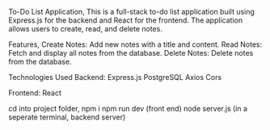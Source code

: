 To-Do List Application,
This is a full-stack to-do list application built using Express.js for the backend and React for the frontend. The application allows users to create, read, and delete notes.

Features,
Create Notes: Add new notes with a title and content.
Read Notes: Fetch and display all notes from the database.
Delete Notes: Delete notes from the database.

Technologies Used
Backend:
Express.js
PostgreSQL
Axios
Cors

Frontend:
React

cd into project folder,
npm i 
npm run dev (front end)
node server.js (in a seperate terminal, backend server)
